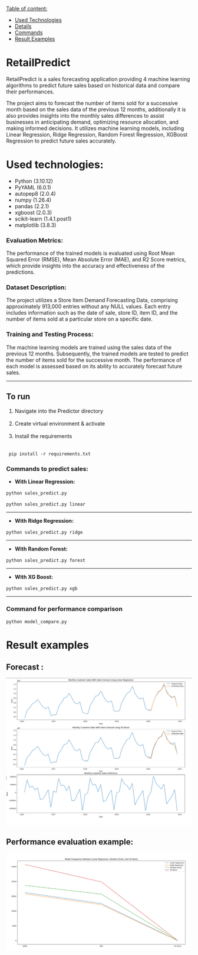 [Table of content:](#description)
- [Used Technologies](#used-technologies)
- [Details](#evaluation-metrics)
- [Commands](#to-run)
- [Result Examples](#result-examples)

# RetailPredict
RetailPredict is a sales forecasting application providing 4 machine learning algorithms to predict future sales based on historical data and compare their performances.

The project aims to forecast the number of items sold for a successive month based on the sales data of the previous 12 months,  additionally it is also provides insights into the monthly sales differences to assist businesses in anticipating demand,
optimizing resource allocation, and making informed decisions. It utilizes machine learning models, including Linear Regression, Ridge Regression, Random Forest Regression,
XGBoost Regression to predict future sales accurately.

# Used technologies:

* Python (3.10.12)
* PyYAML (6.0.1)
* autopep8 (2.0.4)
* numpy (1.26.4)
* pandas (2.2.1)
* xgboost (2.0.3)
* scikit-learn (1.4.1.post1)
* matplotlib (3.8.3)

### Evaluation Metrics:

The performance of the trained models is evaluated using Root Mean Squared Error (RMSE), Mean Absolute Error (MAE), and R2 Score metrics, which provide insights into the accuracy and effectiveness of the predictions.

### Dataset Description:

The project utilizes a Store Item Demand Forecasting Data, comprising approximately 913,000 entries without any NULL values. Each entry includes information such as the date of sale, store ID, item ID, and the number of items sold at a particular store on a specific date.

### Training and Testing Process:

The machine learning models are trained using the sales data of the previous 12 months. Subsequently, the trained models are tested to predict the number of items sold for the successive month. The performance of each model is assessed based on its ability to accurately forecast future sales.

---
## To run
1. Navigate into the Predictor directory </br></br>
2. Create virtual environment & activate </br></br>
3. Install the requirements </br></br>

```commandline
 pip install -r requirements.txt
```

### Commands to predict sales:
* **With Linear Regression:**
```commandline
python sales_predict.py 
```
```commandline
python sales_predict.py linear 
```
---
* **With Ridge Regression:**
```commandline
python sales_predict.py ridge 
```
---
* **With Random Forest:**
```commandline
python sales_predict.py forest 
```
---
* **With XG Boost:**
```commandline
python sales_predict.py xgb 
```
---
### Command for performance comparison
```commandline
python model_compare.py 
```
# Result examples
## Forecast :
![img](./example_pictures/ForecastTwoResult.png)

## Performance evaluation example:
![img](./example_pictures/Compare.png)
